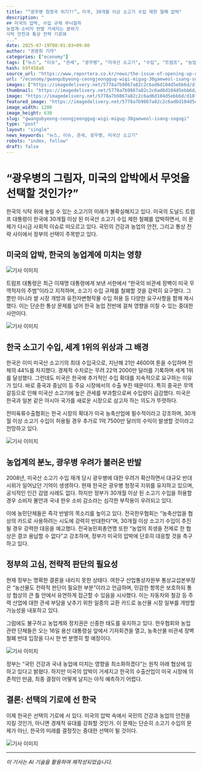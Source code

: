 ```yaml
---
title: "“광우병 청정국 위기?!”… 미국, 30개월 이상 소고기 수입 제한 철폐 압박"
description: "
## 미국의 압박, 수입 규제 무너질까
농업계·소비자 반발 거세지는 분위기
식탁 안전과 통상 전략 기로에
..."
date: 2025-07-19T00:01:03+09:00
author: "권용희 기자"
categories: ["economy"]
tags: ["뉴스", "이슈", "관세", "광우병", "미국산 소고기", "수입", "트럼프", "농업 보호", "소비자 안전"]
hash: b9f458a8
source_url: "https://www.reportera.co.kr/news/the-issue-of-opening-up-us-beef-aged-over-30-months/"
url: "/economy/gwangubyeong-ceongjeonggug-wigi-migug-30gaeweol-isang-sogogi/"
images: ["https://imagedelivery.net/5778a7b9867a82c2c6ad6d104d5ebb6d/d18f7026-f065-46da-d382-23720c827700/public"]
thumbnail: "https://imagedelivery.net/5778a7b9867a82c2c6ad6d104d5ebb6d/d18f7026-f065-46da-d382-23720c827700/public"
image: "https://imagedelivery.net/5778a7b9867a82c2c6ad6d104d5ebb6d/d18f7026-f065-46da-d382-23720c827700/public"
featured_image: "https://imagedelivery.net/5778a7b9867a82c2c6ad6d104d5ebb6d/d18f7026-f065-46da-d382-23720c827700/public"
image_width: 1200
image_height: 630
slug: "gwangubyeong-ceongjeonggug-wigi-migug-30gaeweol-isang-sogogi"
type: "post"
layout: "single"
news_keywords: "뉴스, 이슈, 관세, 광우병, 미국산 소고기"
robots: "index, follow"
draft: false
---
```


# “광우병의 그림자, 미국의 압박에서 무엇을 선택할 것인가?” 

한국의 식탁 위에 놓일 수 있는 소고기의 미래가 불확실해지고 있다. 미국의 도널드 트럼프 대통령이 한국에 30개월 이상 된 미국산 소고기 수입 제한 철폐를 압박하면서, 이 문제가 다시금 사회적 이슈로 떠오르고 있다. 국민의 건강과 농업의 안전, 그리고 통상 전략 사이에서 정부의 선택이 주목받고 있다.

## 미국의 압박, 한국의 농업계에 미치는 영향


![기사 이미지](https://imagedelivery.net/5778a7b9867a82c2c6ad6d104d5ebb6d/d18f7026-f065-46da-d382-23720c827700/public)


트럼프 대통령은 최근 이재명 대통령에게 보낸 서한에서 “한국의 비관세 장벽이 미국 무역적자의 주범”이라고 지적하며, 소고기 수입 규제를 철폐할 것을 강력히 요구했다. 그뿐만 아니라 쌀 시장 개방과 유전자변형작물 수입 허용 등 다양한 요구사항을 함께 제시했다. 이는 단순한 통상 문제를 넘어 한국 농업 전반에 걸쳐 영향을 미칠 수 있는 중대한 사안이다.


![기사 이미지](https://imagedelivery.net/5778a7b9867a82c2c6ad6d104d5ebb6d/79c0827a-3f85-421b-233e-25d3453b9800/public)


## 한국 소고기 수입, 세계 1위의 위상과 그 배경

한국은 이미 미국산 소고기의 최대 수입국으로, 지난해 21만 4600여 톤을 수입하며 전체의 44%를 차지했다. 경제적 수치로는 무려 22억 2000만 달러를 기록하며 세계 1위를 달성했다. 그런데도 미국은 한국에 추가적인 수입 확대를 지속적으로 요구하는 이유가 있다. 바로 중국과 중남미 등 주요 시장에서의 수출 부진 때문이다. 특히 중국은 무역 갈등으로 인해 미국산 소고기에 높은 관세를 부과함으로써 수입량이 급감했다. 미국은 한국과 일본 같은 아시아 국가를 새로운 시장으로 삼고자 하는 의도가 뚜렷하다.

전미육류수출협회는 한국 시장의 확대가 미국 농축산업에 필수적이라고 강조하며, 30개월 이상 소고기 수입이 허용될 경우 추가로 1억 7500만 달러의 수익이 발생할 것이라고 전망하고 있다.


![기사 이미지](https://imagedelivery.net/5778a7b9867a82c2c6ad6d104d5ebb6d/87db3999-2956-4f12-0d7f-243d12fd3800/public)


## 농업계의 분노, 광우병 우려가 불러온 반발

2008년, 미국산 소고기 수입 재개 당시 광우병에 대한 우려가 확산하면서 대규모 반대 시위가 일어났던 기억이 생생하다. 현재 한국은 광우병 청정국 지위를 유지하고 있으며, 공식적인 인간 감염 사례도 없다. 하지만 정부가 30개월 이상 된 소고기 수입을 허용할 경우 소비자 불안과 국내 한우 소비 감소라는 심각한 부작용이 우려되고 있다.

이에 농민단체들은 즉각 반발의 목소리를 높이고 있다. 전국한우협회는 “농축산업을 협상의 카드로 사용하려는 시도에 강력히 반대한다”며, 30개월 이상 소고기 수입이 추진될 경우 강력한 대응을 예고했다. 전국농민회총연맹 또한 “농업의 희생을 전제로 한 협상은 결코 용납할 수 없다”고 강조하며, 정부가 미국의 압박에 단호히 대응할 것을 촉구하고 있다.

## 정부의 고심, 전략적 판단의 필요성

현재 정부는 명확한 결론을 내리지 못한 상태다. 여한구 산업통상자원부 통상교섭본부장은 “농산물도 전략적 판단이 필요한 부분”이라고 언급하며, 민감한 항목은 보호하되 통상 협상의 큰 틀 안에서 유연하게 접근할 수 있음을 시사했다. 이는 자동차와 철강 등 주력 산업에 대한 관세 부담을 낮추기 위한 일종의 교환 카드로 농산물 시장 일부를 개방할 가능성을 내포하고 있다.

그럼에도 불구하고 농업계와 정치권은 신중한 태도를 유지하고 있다. 한우협회와 농업 관련 단체들은 오는 16일 용산 대통령실 앞에서 기자회견을 열고, 농축산물 비관세 장벽 철폐 반대 입장을 다시 한 번 분명히 할 예정이다.


![기사 이미지](https://imagedelivery.net/5778a7b9867a82c2c6ad6d104d5ebb6d/ceab02eb-c726-4a6d-0656-3a1a252da200/public)


정부는 “국민 건강과 국내 농업에 미치는 영향을 최소화하겠다”는 원칙 아래 협상에 임하고 있다고 밝혔다. 하지만 미국의 압박이 거세지고 한국의 수출산업이 미국 시장에 의존적인 만큼, 최종 결정이 어떻게 날지는 아직 예측하기 어렵다.

## 결론: 선택의 기로에 선 한국

이제 한국은 선택의 기로에 서 있다. 미국의 압박 속에서 국민의 건강과 농업의 안전을 지킬 것인가, 아니면 경제적 유대를 강화할 것인가. 이 문제는 단순히 소고기 수입의 문제가 아닌, 한국의 미래를 결정짓는 중대한 선택이 될 것이다.


![기사 이미지](https://imagedelivery.net/5778a7b9867a82c2c6ad6d104d5ebb6d/81f346bb-6f03-47ee-7523-29d3390e0000/public)


---
*이 기사는 AI 기술을 활용하여 재작성되었습니다.*
